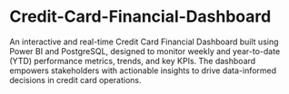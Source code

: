 # Credit-Card-Financial-Dashboard
An interactive and real-time Credit Card Financial Dashboard built using Power BI and PostgreSQL, designed to monitor weekly and year-to-date (YTD) performance metrics, trends, and key KPIs. The dashboard empowers stakeholders with actionable insights to drive data-informed decisions in credit card operations.
